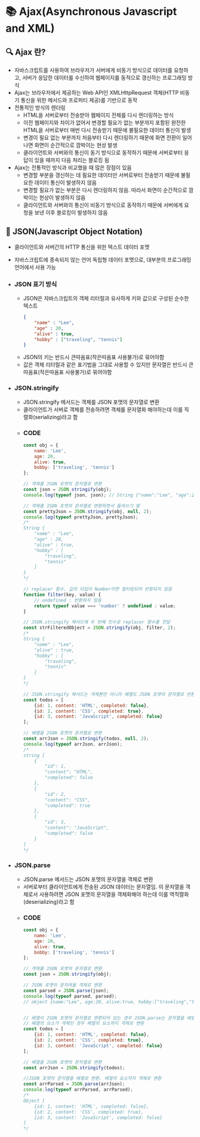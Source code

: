 # 📚 Ajax(Asynchronous Javascript and XML)

## 🔍 Ajax 란?
- 자바스크립트를 사용하여 브라우저가 서버에게 비동기 방식으로 데이터를 요청하고, 서버가 응답한 데이터를 수신하여 웹페이지를 동적으로 갱신하는 프로그래밍 방식
- Ajax는 브라우저에서 제공하는 Web API인 XMLHttpRequest 객체(HTTP 비동기 통신을 위한 메서드와 프로퍼티 제공)를 기반으로 동작
- 전통적인 방식의 렌더링
    - HTML을 서버로부터 전송받아 웹페이지 전체를 다시 렌더링하는 방식
    - 이전 웹페이지와 차이가 없어서 변경할 필요가 없는 부분까지 포함된 완전한 HTML을 서버로부터 매번 다시 전송받기 때문에 불필요한 데이터 통신이 발생
    - 변경이 필요 없는 부분까지 처음부터 다시 렌더링하기 때문에 화면 전환이 일어나면 화면이 순간적으로 깜박이는 현상 발생
    - 클라이언트와 서버와의 통신이 동기 방식으로 동작하기 때문에 서버로부터 응답이 있을 때까지 다음 처리는 블로킹 됨
- Ajax는 전통적인 방식과 비교했을 때 많은 장점이 있음
    - 변경할 부분을 갱신하는 데 필요한 데이터만 서버로부터 전송받기 때문에 불필요한 데이터 통신이 발생하지 않음
    - 변경할 필요가 없는 부분은 다시 렌더링하지 않음. 따라서 화면이 순간적으로 깜박이는 현상이 발생하지 않음
    - 클라이언트와 서버와의 통신이 비동기 방식으로 동작하기 때문에 서버에게 요청을 보낸 이후 블로킹이 발생하지 않음


## 📙 JSON(Javascript Object Notation)
- 클라이언트와 서버간의 HTTP 통신을 위한 텍스트 데이터 포맷
- 자바스크립트에 종속되지 않는 언어 독립형 데이터 포맷으로, 대부분의 프로그래밍 언어에서 사용 가능
- ### **JSON 표기 방식**
    - JSON은 자바스크립트의 객체 리터럴과 유사하게 키와 값으로 구성된 순수한 텍스트
        ``` json
        {
            "name" : "Lee",
            "age" : 20,
            "alive" : true,
            "hobby" : ["traveling", "tennis"]
        }
        ```
    - JSON의 키는 반드시 큰따옴표(작은따옴표 사용불가)로 묶어야함
    - 값은 객체 리터럴과 같은 표기법을 그대로 사용할 수 있지만 문자열은 반드시 큰따옴표(작은따옴표 사용불가)로 묶어야함
- ### **JSON.stringify**
    - JSON.stringify 메서드는 객체를 JSON 포맷의 문자열로 변환
    - 클라이언트가 서버로 객체를 전송하려면 객체를 문자열화 해야하는데 이를 직렬화(serializing)라고 함
    - ### **CODE**
        ``` javascript
        const obj = {
            name: 'Lee',
            age: 20,
            alive: true,
            bobby: ['traveling', 'tennis']
        };

        // 객체를 JSON 포맷의 문자열로 변환
        const json = JSON.stringify(obj);
        console.log(typeof json, json); // String {"name":"Lee", "age":20, "alive":true, "hobby":["traveling", "tennis"]}

        // 객체를 JSON 포맷의 문자열로 변환하면서 들여쓰기 함
        const prettyJson = JSON.stringify(obj, null, 2);
        console.log(typeof prettyJson, prettyJson);
        /*
        String {
            "name" : "Lee",
            "age" : 20,
            "alive" : true,
            "hobby" : [
                "traveling", 
                "tennis"
            ]
        }
        */

        // replacer 함수. 값의 타입이 Number이면 필터링되어 반환되지 않음
        function filter(key, value) {
            // undefined : 반환하지 않음
            return typeof value === 'number' ? undefined : value;
        }

        // JSON.stringify 메서드에 두 번째 인수로 replacer 함수를 전달
        const strFilteredObject = JSON.stringify(obj, filter, 2);
        /*
        String {
            "name" : "Lee",
            "alive" : true,
            "hobby" : [
                "traveling", 
                "tennis"
            ]
        }
        */

        // JSON.stringify 메서드는 객체뿐만 아니라 배열도 JSON 포맷의 문자열로 반환
        const todos = [
            {id: 1, content: 'HTML', completed: false},
            {id: 2, content: 'CSS', completed: true},
            {id: 3, content: 'JavaScript', completed: false}
        ];

        // 배열을 JSON 포맷의 문자열로 변환
        const arrJson = JSON.stringify(todos, null, 2);
        console.log(typeof arrJson, arrJson);
        /*
        string [
            {
                "id": 1,
                "content": "HTML",
                "completed": false
            },
            {
                "id": 2,
                "content": "CSS",
                "completed": true
            },
            {
                "id": 3,
                "content": "JavaScript",
                "completed": false
            }
        ]
        */

        ```

- ### **JSON.parse**
    - JSON.parse 메서드는 JSON 포맷의 문자열을 객체로 변환
    - 서버로부터 클라이언트에게 전송된 JSON 데이터는 문자열임. 이 문자열을 객체로서 사용하려면 JSON 포맷의 문자열을 객체화해야 하는데 이를 역직렬화(deserializing)라고 함
    - ### **CODE**
        ``` javascript
        const obj = {
            name: 'Lee',
            age: 20,
            alive: true,
            bobby: ['traveling', 'tennis']
        };

        // 객체를 JSON 포맷의 문자열로 변환
        const json = JSON.stringify(obj);

        // JSON 포맷의 문자여을 객체로 변환
        const parsed = JSON.parse(json);
        console.log(typeof parsed, parsed);
        // object {name:"Lee", age:20, alive:true, hobby:["traveling","tennis"]}


        // 배열이 JSON 포맷의 문자열로 변환되어 있는 경우 JSON.parse는 문자열을 배열 객체로 변환.
        // 배열의 요소가 객체인 경우 배열의 요소까지 객체로 변환
        const todos = [
            {id: 1, content: 'HTML', completed: false},
            {id: 2, content: 'CSS', completed: true},
            {id: 3, content: 'JavaScript', completed: false}
        ];

        // 배열을 JSON 포맷의 문자열로 변환
        const arrJson = JSON.stringify(todos);

        //JSON 포맷의 문자열을 배열로 변환. 배열의 요소까지 객체로 변환
        const arrParsed = JSON.parse(arrJson);
        console.log(typeof arrParsed, arrParsed);
        /*
        Object [
            {id: 1, content: 'HTML', completed: false},
            {id: 2, content: 'CSS', completed: true},
            {id: 3, content: 'JavaScript', completed: false}
        ]
        */
        
        ```